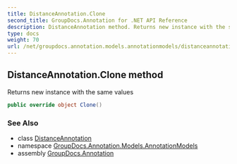 ```yaml
---
title: DistanceAnnotation.Clone
second_title: GroupDocs.Annotation for .NET API Reference
description: DistanceAnnotation method. Returns new instance with the same values
type: docs
weight: 70
url: /net/groupdocs.annotation.models.annotationmodels/distanceannotation/clone/
---
```

## DistanceAnnotation.Clone method

Returns new instance with the same values

```csharp
public override object Clone()
```

### See Also

* class [DistanceAnnotation](../)
* namespace [GroupDocs.Annotation.Models.AnnotationModels](../../distanceannotation/)
* assembly [GroupDocs.Annotation](../../../)


